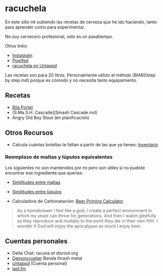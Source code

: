 # racuchela

En este sitio iré subiendo las recetas de cerveza que he ido haciendo, tanto para aprender como para experimentar.

No soy cervecero profesional, sólo es un pasatiempo. 

Otros links:

* [Instagram](http://instagram.com/racunax)
* [Pixelfed](http://pixelfed.social/racuna)
* [racuchela en Untappd](https://untappd.com/racuchela)

Las recetas son para 20 litros. Personalmente utilizo el método [BIAB](step by step.md)  porque es cómodo y no necesita tanto equipamiento.

## Recetas

* [Bila Porter](BilaPorterV2.md)
* [S.Ma.S.H. Cascade](Smash Cascade.md)
* Angry Old Boy Stout (en planificación)

## Otros Recursos

* Calcula cuántas botellas te faltan a partir de las que ya tienes: [Inventario](https://calc.disroot.org/jp8drtfylm)

### Reemplazo de maltas y lúpulos equivalentes

Los siguientes no son mantenidos por mi pero son útiles si no pudiste encontrar ese ingrediente que querías:

* [Similitudes entre maltas](https://www.brew.is/files/malt.html)
* [Similitudes entre lúpulos](http://cervecearte.com/wp-content/uploads/TABLA-DE-Lupulos.pdf)

* Calculadora de Carbonatación: [Beer Priming Calculator](https://www.brewersfriend.com/beer-priming-calculator/)

>As a homebrewer I feel like a god; 
>I create a perfect environment in which my yeast can thrive for generations, 
>And then I watch gleefully as they reproduce and multiply to the point they die in their own filth. 
>I wonder if God will enjoy the apocalypse as much I enjoy beer.

## Cuentas personales

* Delta Chat: racuna _at_ disroot.org
* [Demoncrusher](http://demoncrusher.com) Banda thrash metal
* [Untappd](http://untappd.com/user/racuna) (Cuenta personal)
* [last.fm](http://www.last.fm/es/user/racuna)
